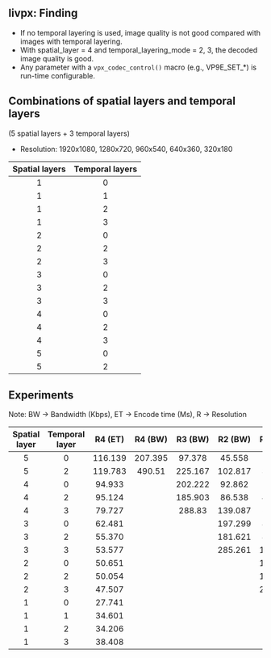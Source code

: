## livpx: Finding
* If no temporal layering is used, image quality is not good compared with images with temporal layering.
* With spatial_layer = 4 and temporal_layering_mode = 2, 3, the decoded image quality is good.
* Any parameter with a ```vpx_codec_control()``` macro (e.g., VP9E_SET_*) is run-time configurable.

## Combinations of spatial layers and temporal layers
(5 spatial layers + 3 temporal layers)
* Resolution: 1920x1080, 1280x720, 960x540, 640x360, 320x180

| Spatial layers  | Temporal layers  | 
|:-------------:|:-------------:|
| 1 | 0 | 
| 1 | 1 | 
| 1 | 2 | 
| 1 | 3 |
| 2 | 0 |
| 2 | 2 |
| 2 | 3 |
| 3 | 0 | 
| 3 | 2 | 
| 3 | 3 |
| 4 | 0 |
| 4 | 2 |
| 4 | 3 |
| 5 | 0 |
| 5 | 2 |

## Experiments
Note: BW -> Bandwidth (Kbps), ET -> Encode time (Ms), R -> Resolution

| Spatial layer | Temporal layer | R4 (ET) | R4 (BW) | R3 (BW) | R2 (BW) | R1 (BW) | R0 (BW) |
|:-------------:|:---------------:|:------:|:-------:|:-------:|:-------:|:-------:|:-------:|
| 5 | 0 | 116.139 | 207.395 | 97.378 | 45.558 | 18.166 | 5.354 |
| 5 | 2 | 119.783 | 490.51 | 225.167 | 102.817 | 36.836 | 12.9 |
| 4 | 0 | 94.933 | | 202.222 | 92.862 | 42.7 | 14.435 |
| 4 | 2 | 95.124 | | 185.903 | 86.538 | 41.448 | 14.084 |
| 4 | 3 | 79.727 | | 288.83 | 139.087 | 58.351 | 13.539 |
| 3 | 0 | 62.481 | |  | 197.299 | 86.272 | 34.61 |
| 3 | 2 | 55.370 | |  | 181.621 | 82.413 | 33.212 |
| 3 | 3 | 53.577 | |  | 285.261 | 127.452 | 33.672 |
| 2 | 0 | 50.651 | |  |  | 197.512 | 65.41 |
| 2 | 2 | 50.054 | |  |  | 180.421 | 63.393 |
| 2 | 3 | 47.507 | |  |  | 285.696 | 74.809 |
| 1 | 0 | 27.741 | |  |  |  | 220.384 |
| 1 | 1 | 34.601 | |  |  |  | 199.916 |
| 1 | 2 | 34.206 | |  |  |  | 158.044 |
| 1 | 3 | 38.408 | |  |  |  | 267.404 |

